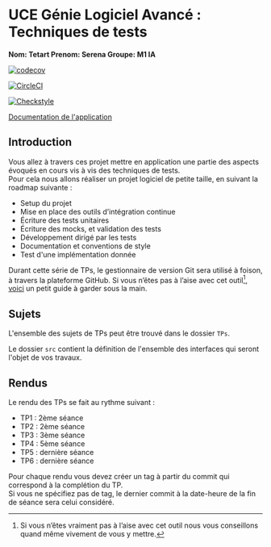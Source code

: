 # UCE Génie Logiciel Avancé : Techniques de tests

**Nom: Tetart
Prenom: Serena
Groupe: M1 IA**

[![codecov](https://codecov.io/gh/SerenaTetart/ceri-m1-techniques-de-test/graph/badge.svg?token=KEMV4XR2ZF)](https://codecov.io/gh/SerenaTetart/ceri-m1-techniques-de-test)

[![CircleCI](https://circleci.com/gh/SerenaTetart/ceri-m1-techniques-de-test.svg?style=svg)](https://circleci.com/gh/SerenaTetart/ceri-m1-techniques-de-test)

[![Checkstyle](https://img.shields.io/badge/checkstyle-passing-brightgreen)](https://circleci-tasks-prod.s3.us-east-1.amazonaws.com/storage/artifacts/a26643bf-8981-4dad-8c48-7bad3b573e6e/f849c5ad-7e64-40f1-8b29-3085aa7498bc/0/target/checkstyle-result.xml?X-Amz-Algorithm=AWS4-HMAC-SHA256&X-Amz-Credential=ASIAQVFQINEOG3VZ3R4K%2F20240319%2Fus-east-1%2Fs3%2Faws4_request&X-Amz-Date=20240319T145718Z&X-Amz-Expires=60&X-Amz-Security-Token=IQoJb3JpZ2luX2VjEOf%2F%2F%2F%2F%2F%2F%2F%2F%2F%2FwEaCXVzLWVhc3QtMSJGMEQCIFKgkZ9LK2R%2Fw4adOi6FLkNJnK%2FO208aXYcghLI4fNjyAiBeh0ZokVfhsZg3ERPmNmyGGWg1Kp%2FyY3fCsFNozCzmxyq0Agjw%2F%2F%2F%2F%2F%2F%2F%2F%2F%2F8BEAMaDDA0NTQ2NjgwNjU1NiIMNORu02fco43edolLKogCrxpTYyCkZ3SAQAcrONoxG8xWYMint%2BbHbgc47eGwN%2FB8JveisiA7CTCJUmgpyjW6Phd0ZniBijasp1gig5NhC5OAcfRaySzjR8NhyFsUWvYXattK4VL3Wiyua%2BzJdZdqejr188CR%2FnJRwFwqHyiKRNiA4bSf3oJnmyysQaSVZhipR2kWVEcCvOH2%2BTS4nHm%2F4uuNFix5TPa5PC6LJqNY6t8RezV%2BponxXYWt%2FVqNA76CW9g%2Bm%2BtSg1Yj9NErjooxUByu1gMo023qfpG8glbID1i%2B2PtB%2FIYqWZgzU9VZqr6SC2oC7rHID7jVowT%2FD4nMi3v7bkfbnoNtLFvCUd2JmGc110GxVPKnMJPJ5q8GOp4B0%2Fsjym48ewAxGsNb1%2Bl%2FAgqZiINgoJidyyWJH3TomhC3U3r4Vxkn%2BVH7VrqgwHYwb86trnWA9QT7lim4chTArde1dshd8uuzoPDZpxIa95G%2FLefr33X1nGxrPdFuX7VJ3v7iEW%2FRRHn%2BVy3n7Y8GsDSm5ry5YYvX1lYgRSKJMCwDgcuIqduaLKGbWzaE1UTxogyLdaS8sHDreh3GadU%3D&X-Amz-SignedHeaders=host&x-id=GetObject&X-Amz-Signature=d94f8989257c383bbfdf89f2c7ae6f0050ade3214a8f55f1450661766fc8991b)

[Documentation de l'application ](https://SerenaTetart.github.io/ceri-m1-techniques-de-test/target/site/apidocs/fr/univavignon/pokedex/api/package-summary.html)

## Introduction

Vous allez à travers ces projet mettre en application une partie des aspects évoqués en cours vis à vis des techniques de tests.  
Pour cela nous allons réaliser un projet logiciel de petite taille, en suivant la roadmap suivante : 
- Setup du projet
- Mise en place des outils d’intégration continue
- Écriture des tests unitaires
- Écriture des mocks, et validation des tests
- Développement dirigé par les tests
- Documentation et conventions de style
- Test d'une implémentation donnée

Durant cette série de TPs, le gestionnaire de version Git sera utilisé à foison, à travers la plateforme GitHub. Si vous n’êtes pas à l’aise avec cet outil[^1], [voici](http://rogerdudler.github.io/git-guide/) un petit guide à garder sous la main.

## Sujets

L'ensemble des sujets de TPs peut être trouvé dans le dossier `TPs`.

Le dossier `src` contient la définition de l'ensemble des interfaces qui seront l'objet de vos travaux.

## Rendus

Le rendu des TPs se fait au rythme suivant :

- TP1 : 2ème séance
- TP2 : 2ème séance
- TP3 : 3ème séance
- TP4 : 5ème séance
- TP5 : dernière séance
- TP6 : dernière séance

Pour chaque rendu vous devez créer un tag à partir du commit qui correspond à la complétion du TP.  
Si vous ne spécifiez pas de tag, le dernier commit à la date-heure de la fin de séance sera celui considéré.

[^1]: Si vous n’êtes vraiment pas à l’aise avec cet outil nous vous conseillons quand même vivement de vous y mettre.
